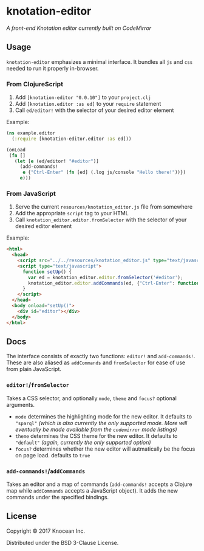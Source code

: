 # knotation-editor

_A front-end Knotation editor currently built on CodeMirror_

## Usage

`knotation-editor` emphasizes a minimal interface. It bundles all `js` and `css` needed to run it properly in-browser.

### From ClojureScript

1. Add `[knotation-editor "0.0.10"]` to your `project.clj`
2. Add `[knotation.editor :as ed]` to your `require` statement
3. Call `ed/editor!` with the selector of your desired editor element

Example:

```Clojure
(ns example.editor
  (:require [knotation-editor.editor :as ed]))

(onLoad
 (fn []
   (let [e (ed/editor! "#editor")]
     (add-commands!
      e {"Ctrl-Enter" (fn [ed] (.log js/console "Hello there!"))})
     e)))
```

### From JavaScript

1. Serve the current `resources/knotation_editor.js` file from somewhere
2. Add the appropriate `script` tag to your HTML
3. Call `knotation_editor.editor.fromSelector` with the selector of your desired editor element

Example:

```html
<html>
  <head>
    <script src="../../resources/knotation_editor.js" type="text/javascript"></script>
    <script type="text/javascript">
      function setUp() {
        var ed = knotation_editor.editor.fromSelector('#editor');
        knotation_editor.editor.addCommands(ed, {"Ctrl-Enter": function (ed) { console.log("Hello there!") }});
      }
    </script>
  </head>
  <body onload="setUp()">
    <div id="editor"></div>
  </body>
</html>
```

## Docs

The interface consists of exactly two functions: `editor!` and `add-commands!`. These are also aliased as `addCommands` and `fromSelector` for ease of use from plain JavaScript.

### `editor!`/`fromSelector`

Takes a CSS selector, and optionally `mode`, `theme` and `focus?` optional arguments.

- `mode` determines the highlighting mode for the new editor. It defaults to `"sparql"` _(which is also currently the only supported mode. More will eventually be made available from the `codemirror` mode listings)_
- `theme` determines the CSS theme for the new editor. It defaults to `"default"` _(again, currently the only supported option)_
- `focus?` determines whether the new editor will autmatically be the focus on page load. defaults to `true`

### `add-commands!`/`addCommands`

Takes an editor and a map of commands (`add-commands!` accepts a Clojure map while `addCommands` accepts a JavaScript object). It adds the new commands under the specified bindings.


## License

Copyright © 2017 Knocean Inc.

Distributed under the BSD 3-Clause License.

